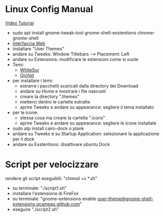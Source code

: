# Linux Config Manual

[Video Tutorial](https://www.youtube.com/watch?v=jT1RnyGJRMU)
- sudo apt install gnome-tweak-tool gnome-shell-exstentions chrome-gnome-shell
- [Interfaccia Web](https://extensions.gnome.org/)
- installare "User Themes"
- andare su Tweeks: Window Titlebars --> Placement: Left
- andare su Extensions: modificare le estensioni come si vuole
- Temi:
  - [WhiteSur](https://www.pling.com/p/1403328)
  - [Orchid](https://www.pling.com/p/1357889)
- per installare i temi:
  - estrarre i pacchetti scaricati dalla directory dei Download
  - andare su Home e mostrare i file nascosti
  - creare la directory ".themes"
  - metterci dentro le cartelle estratte
  - aprire Tweeks e andare su appearance: segliere il tema installato
- per le icone:
  - stessa cosa ma creare la cartella ".icons"
  - aprire Tweeks e andare su appearance: segliere le icone installate
- sudo atp install cairo-dock o plank
- andare su Tweeks e su Startup Application: selezionare la applicazione per il dock
- andare su Exstentions: disattivare ubuntu Dock

# Script per velocizzare

rendere gli script eseguibili: "chmod +x *.sh"

- su terminale: "./script1.sh"
- installare l'estensione di FireFox
- su terminale: "gnome-extensions enable user-theme@gnome-shell-extensions.gcampax.github.com"
- eseguire "./script2.sh"


